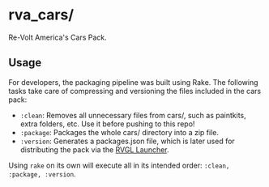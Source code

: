 rva_cars/
===

Re-Volt America's Cars Pack.

## Usage
For developers, the packaging pipeline was built using Rake. The following tasks take care of compressing and versioning
the files included in the cars pack:
  - `:clean`: Removes all unnecessary files from cars/, such as paintkits, extra folders, etc. Use it before pushing to this repo!
  - `:package`: Packages the whole cars/ directory into a zip file.
  - `:version`: Generates a packages.json file, which is later used for distributing the pack via the [RVGL Launcher](https://re-volt.gitlab.io/rvgl-launcher/#download).

Using `rake` on its own will execute all in its intended order: `:clean, :package, :version`.
